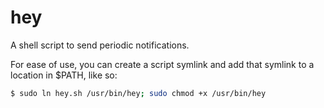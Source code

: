 # hey

A shell script to send periodic notifications.

For ease of use, you can create a script symlink and add that symlink to a location in $PATH, like so:
```bash
$ sudo ln hey.sh /usr/bin/hey; sudo chmod +x /usr/bin/hey
```
